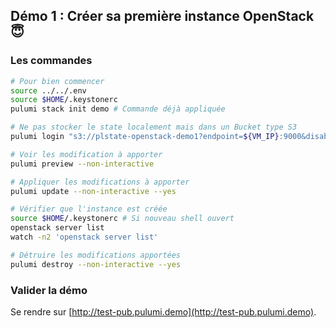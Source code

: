 ## Démo 1 : Créer sa première instance OpenStack 😇

### Les commandes

```bash
# Pour bien commencer
source ../../.env
source $HOME/.keystonerc
pulumi stack init demo # Commande déjà appliquée

# Ne pas stocker le state localement mais dans un Bucket type S3
pulumi login "s3://plstate-openstack-demo1?endpoint=${VM_IP}:9000&disableSSL=true&s3ForcePathStyle=true"

# Voir les modification à apporter
pulumi preview --non-interactive

# Appliquer les modifications à apporter
pulumi update --non-interactive --yes

# Vérifier que l'instance est créée
source $HOME/.keystonerc # Si nouveau shell ouvert
openstack server list
watch -n2 'openstack server list'

# Détruire les modifications apportées
pulumi destroy --non-interactive --yes
```

### Valider la démo

Se rendre sur [http://test-pub.pulumi.demo](http://test-pub.pulumi.demo).
